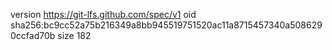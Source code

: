 version https://git-lfs.github.com/spec/v1
oid sha256:bc9cc52a75b216349a8bb945519751520ac11a8715457340a5086290ccfad70b
size 182
